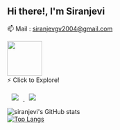 <h2>Hi there!, I'm Siranjevi </h2>

<span> 📫 Mail : siranjevgv2004@gmail.com </span><br>

<a href="https://21cb54siranjevi.github.io/index-light.html">
    <img 
        src="https://21cb54siranjevi.github.io/images/avatar-1.svg"
        style="height : 80px;"/>
</a><br>
<span> ⚡ Click to Explore! </span>
<br>
<br>
<a href="https://www.instagram.com/siranjevigv/">
    <img 
        src="http://img.shields.io/badge/-Instagram-333333?style=flat&logo=Instagram&link=https://www.instagram.com/dding_ji_k/"
        style="height : auto; margin-left : 10px; margin-right : 10px;"/>
</a>
<a href="https://www.linkedin.com/in/siranjevi-gv-2007431b9/">
    <img 
        src="https://img.shields.io/badge/LinkedIn-follow-blue"
        style="height : auto; margin-left : 10px; margin-right : 10px;"/>
</a>

![siranjevi's GitHub stats](https://github-readme-stats.vercel.app/api?username=21cb54siranjevi&show_icons=true&theme=material-palenight)
<br>
[![Top Langs](https://github-readme-stats.vercel.app/api/top-langs/?username=21cb54siranjevi&layout=compact&theme=material-palenight&langs_count=8)](https://github.com/anuraghazra/github-readme-stats)
